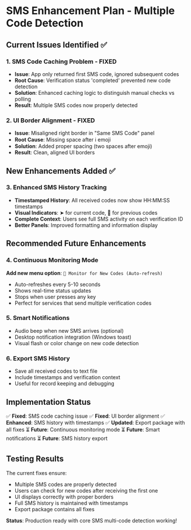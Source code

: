 # SMS Enhancement Plan - Multiple Code Detection

## Current Issues Identified ✅

### 1. SMS Code Caching Problem - FIXED
- **Issue**: App only returned first SMS code, ignored subsequent codes
- **Root Cause**: Verification status 'completed' prevented new code detection
- **Solution**: Enhanced caching logic to distinguish manual checks vs polling
- **Result**: Multiple SMS codes now properly detected

### 2. UI Border Alignment - FIXED  
- **Issue**: Misaligned right border in "Same SMS Code" panel
- **Root Cause**: Missing space after ℹ️ emoji
- **Solution**: Added proper spacing (two spaces after emoji)
- **Result**: Clean, aligned UI borders

## New Enhancements Added ✅

### 3. Enhanced SMS History Tracking
- **Timestamped History**: All received codes now show HH:MM:SS timestamps
- **Visual Indicators**: ➤ for current code, 📱 for previous codes  
- **Complete Context**: Users see full SMS activity on each verification ID
- **Better Panels**: Improved formatting and information display

## Recommended Future Enhancements

### 4. Continuous Monitoring Mode
**Add new menu option**: `🔄 Monitor for New Codes (Auto-refresh)`
- Auto-refreshes every 5-10 seconds
- Shows real-time status updates
- Stops when user presses any key
- Perfect for services that send multiple verification codes

### 5. Smart Notifications
- Audio beep when new SMS arrives (optional)
- Desktop notification integration (Windows toast)
- Visual flash or color change on new code detection

### 6. Export SMS History
- Save all received codes to text file
- Include timestamps and verification context
- Useful for record keeping and debugging

## Implementation Status

✅ **Fixed**: SMS code caching issue
✅ **Fixed**: UI border alignment
✅ **Enhanced**: SMS history with timestamps
✅ **Updated**: Export package with all fixes
⏳ **Future**: Continuous monitoring mode
⏳ **Future**: Smart notifications
⏳ **Future**: SMS history export

## Testing Results

The current fixes ensure:
- Multiple SMS codes are properly detected
- Users can check for new codes after receiving the first one
- UI displays correctly with proper borders
- Full SMS history is maintained with timestamps
- Export package contains all fixes

**Status**: Production ready with core SMS multi-code detection working!